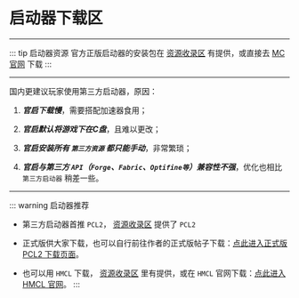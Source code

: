 # 启动器下载区

---

::: tip 启动器资源
官方正版启动器的安装包在 [资源收录区](https://shaoxiu.net/files/) 有提供，或直接去 [MC 官网](https://www.minecraft.net/zh-hans/) 下载
:::

---

国内更建议玩家使用第三方启动器，原因：

1. ***官启下载慢***，需要搭配加速器食用；


2. ***官启默认将游戏下在C盘***，且难以更改；


3. ***官启安装所有 `第三方资源` 都只能手动***，非常繁琐；


4. ***官启与第三方 `API`（`Forge`、`Fabric`、`Optifine等`）兼容性不强***，优化也相比 `第三方启动器` 稍差一些。

---

::: warning 启动器推荐
- 第三方启动器首推 `PCL2`， [资源收录区](https://shaoxiu.net/files/) 提供了 `PCL2`

- 正式版供大家下载，也可以自行前往作者的正式版帖子下载：[点此进入正式版 PCL2 下载页面](https://afdian.net/p/0164034c016c11ebafcb52540025c377)。

- 也可以用 `HMCL` 下载， [资源收录区](https://shaoxiu.net/files/) 里有提供，或在 `HMCL` 官网下载：[点此进入 HMCL 官网](https://hmcl.huangyuhui.net/)。
:::
